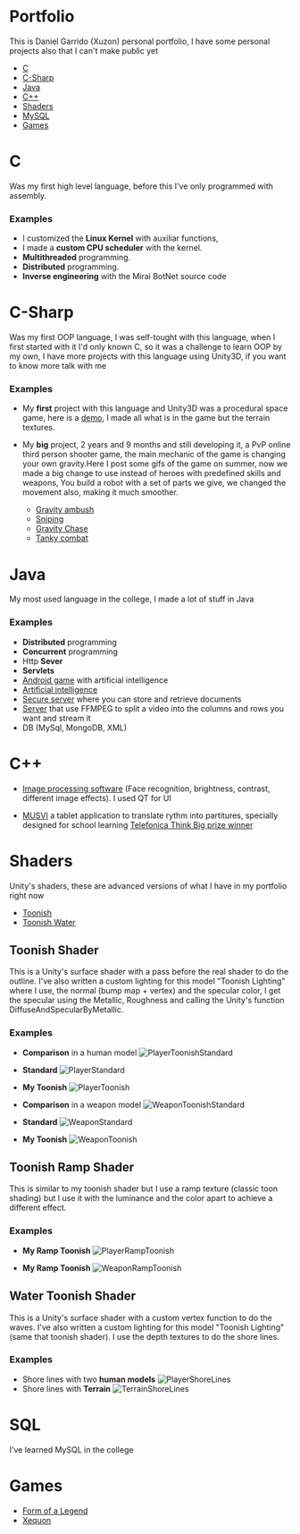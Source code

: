 # Portfolio

This is Daniel Garrido (Xuzon) personal portfolio, I have some personal projects also that I can't make public yet
- [C](#c)
- [C-Sharp](#c-sharp)
- [Java](#java)
- [C++](#cpp)
- [Shaders](#shaders)
- [MySQL](#sql)
- [Games](#games)


# C

Was my first high level language, before this I've only programmed with assembly.

### Examples

* I customized the **Linux Kernel** with auxiliar functions,
* I made a **custom CPU scheduler** with the kernel.
* **Multithreaded** programming.
* **Distributed** programming.
* **Inverse engineering** with the Mirai BotNet source code

# C-Sharp

Was my first OOP language, I was self-tought with this language, when I first started with it I'd only known C,
so it was a challenge to learn OOP by my own, I have more projects with this language using Unity3D, if you want to know more talk with me

### Examples
* My **first** project with this language and Unity3D was a procedural space game, here is a [demo](http://www.indiedb.com/games/space-is-our-land/downloads/space-is-our-land-alpha-demo), I made all what is in the game but the terrain textures.

* My **big** project, 2 years and 9 months and still developing it, a PvP online third person shooter game, the main mechanic of the game is changing your own gravity.Here I post some gifs of the game on summer, now we made a big change to use instead of heroes with predefined skills and weapons, You build a robot with a set of parts we give, we changed the movement also, making it much smoother.
  * [Gravity ambush](https://gfycat.com/CooperativeAbsoluteCats)
  * [Sniping](https://gfycat.com/QueasyAnimatedGavial)
  * [Gravity Chase](https://gfycat.com/WellwornScratchyAsiaticwildass)
  * [Tanky combat](https://gfycat.com/SpiffySneakyBeardeddragon)


# Java

My most used language in the college, I made a lot of stuff in Java

### Examples

* **Distributed** programming
* **Concurrent** programming
* Http **Sever**
* **Servlets**
* [Android game](https://github.com/Xuzon/HexagonWars) with artificial intelligence
* [Artificial intelligence](https://github.com/Xuzon/psiLab)
* [Secure server](https://github.com/Xuzon/SegLab) where you can store and retrieve documents 
* [Server](https://github.com/Xuzon/MultiScreen) that use FFMPEG to split a video into the columns and rows you want and stream it 
* DB (MySql, MongoDB, XML)


# C++

* [Image processing software](https://github.com/Xuzon/ImageProcessing) (Face recognition, brightness, contrast, different image effects). I used QT for UI

* [MUSVI](https://github.com/MUSVI-LPRO) a tablet application to translate rythm into partitures, specially designed for school learning
[Telefonica Think Big prize winner](http://catedraietelefonica.webs4.uvigo.es/premios-think-big-h4g-vigo/)




# Shaders
Unity's shaders, these are advanced versions of what I have in my portfolio right now

- [Toonish](#toonish-shader)
- [Toonish Water](#water-toonish-shader)

## Toonish Shader

This is a Unity's surface shader with a pass before the real shader to do the outline. I've also written a custom lighting for this model "Toonish Lighting" where I use, the normal (bump map + vertex) and the specular color, I get the specular using the Metallic, Roughness and calling the Unity's function DiffuseAndSpecularByMetallic.

### Examples

* **Comparison** in a human model
![PlayerToonishStandard](http://i.imgur.com/2w3HBse.png)
* **Standard**
![PlayerStandard](http://i.imgur.com/jXZ6gEp.png)
* **My Toonish**
![PlayerToonish](http://i.imgur.com/Ss4Z9Y1.png)

* **Comparison** in a weapon model
![WeaponToonishStandard](http://i.imgur.com/ILwKCLE.png)
* **Standard**
![WeaponStandard](http://i.imgur.com/S4qks6i.png)
* **My Toonish**
![WeaponToonish](http://i.imgur.com/cxcNHTD.png)

## Toonish Ramp Shader

This is similar to my toonish shader but I use a ramp texture (classic toon shading) but I use it with the luminance and the color apart to achieve a different effect.

### Examples

* **My Ramp Toonish**
![PlayerRampToonish](http://i.imgur.com/MrYFJjN.png)

* **My Ramp Toonish**
![WeaponRampToonish](http://i.imgur.com/jLUm77d.png)

## Water Toonish Shader

This is a Unity's surface shader with a custom vertex function to do the waves. I've also written a custom lighting for this model "Toonish Lighting" (same that toonish shader). I use the depth textures to do the shore lines.

### Examples

* Shore lines with two **human models**
![PlayerShoreLines](http://i.imgur.com/6DJ6PMY.png)
* Shore lines with **Terrain**
![TerrainShoreLines](http://i.imgur.com/xeQdocV.png)

# SQL

I've learned MySQL in the college


# Games

- [Form of a Legend](https://aezon.itch.io/form-of-a-legend)
- [Xequon](https://aezon.itch.io/xequon)
